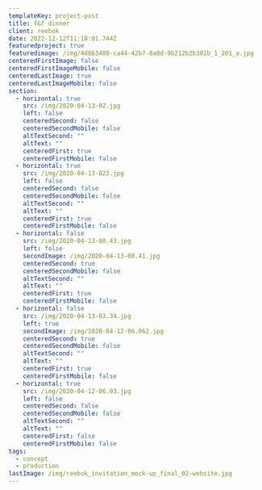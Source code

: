 ```yaml
---
templateKey: project-post
title: f&f dinner
client: reebok
date: 2022-12-12T11:18:01.744Z
featuredproject: true
featuredimage: /img/4d863480-ca44-42b7-8a8d-9b212b2b301b_1_201_a.jpg
centeredFirstImage: false
centeredFirstImageMobile: false
centeredLastImage: true
centeredLastImageMobile: false
section:
  - horizontal: true
    src: /img/2020-04-13-02.jpg
    left: false
    centeredSecond: false
    centeredSecondMobile: false
    altTextSecond: ""
    altText: ""
    centeredFirst: true
    centeredFirstMobile: false
  - horizontal: true
    src: /img/2020-04-13-022.jpg
    left: false
    centeredSecond: false
    centeredSecondMobile: false
    altTextSecond: ""
    altText: ""
    centeredFirst: true
    centeredFirstMobile: false
  - horizontal: false
    src: /img/2020-04-13-00.43.jpg
    left: false
    secondImage: /img/2020-04-13-00.41.jpg
    centeredSecond: true
    centeredSecondMobile: false
    altTextSecond: ""
    altText: ""
    centeredFirst: true
    centeredFirstMobile: false
  - horizontal: false
    src: /img/2020-04-13-03.34.jpg
    left: true
    secondImage: /img/2020-04-12-06.062.jpg
    centeredSecond: true
    centeredSecondMobile: false
    altTextSecond: ""
    altText: ""
    centeredFirst: true
    centeredFirstMobile: false
  - horizontal: true
    src: /img/2020-04-12-06.03.jpg
    left: false
    centeredSecond: false
    centeredSecondMobile: false
    altTextSecond: ""
    altText: ""
    centeredFirst: false
    centeredFirstMobile: false
tags:
  - concept
  - production
lastImage: /img/reebok_invitation_mock-up_final_02-website.jpg
---
```

